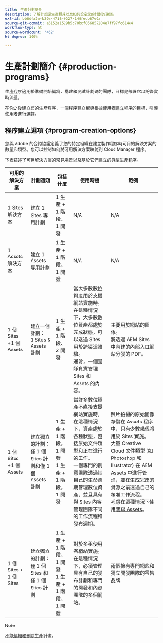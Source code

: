 ```yaml
---
title: 生產計劃簡介
description: 了解什麼是生產程序以及如何設定您的計劃的建議。
exl-id: bb8d4a5a-b26a-4718-9327-149fedb87e6a
source-git-commit: a6152a1529b5c70bcf056857204e7ff97fc614e4
workflow-type: ht
source-wordcount: '432'
ht-degree: 100%

---
```



# 生產計劃簡介 {#production-programs}

生產程序適用於準備開始編寫、構建和測試計劃碼的團隊，目標是部署它以託管實時流量。

在你之後[建立您的生產程序，](creating-production-programs.md)一個[程序建立嚮導](using-the-wizard.md)根據使用者建立程序的目標，引導使用者進行選擇。

## 程序建立選項 {#program-creation-options}

您與 Adobe 的合約協議定義了您的特定組織在建立製作程序時可用的解決方案的數量和類型。您可以控制如何將可用解決方案映射到 Cloud Manager 程序。

下表描述了可用解決方案的常見場景以及基於它們建立的典型生產程序。

| 可用的解決方案 | 計劃選項 | 包括什麼 | 使用時機 | 範例 |
|--- |--- |--- |--- |---|
| 1 Sites 解決方案 | 建立 1 Sites 專用計劃 | 1 生產 + 1 階段、1 開發 | N/A | N/A |
| 1 Assets 解決方案 | 建立 1 Assets 專用計劃 | 1 生產 + 1 階段、1 開發 | N/A | N/A |
| 1 個 Sites +1 個 Assets | 建立一個計劃：<br> 1 Sites &amp; Assets 計劃 | 1 生產 + 1 階段、2 開發 | 當大多數數位資產用於支援網站實施時。<br>在這種情況下，大多數數位資產都處於完成狀態，可以透過 Sites 用於跨渠道體驗。<br>通常，一個團隊負責管理 Sites 和 Assets 的內容。 | 主要用於網站的圖像。<br>將透過 AEM Sites 中內建的內部入口網站分發的 PDF。 |
| 1 個 Sites +1 個 Assets | 建立獨立的計劃：<br>僅 1 個 Sites 計劃和僅 1 個 Assets 計劃 | 1 生產 + 1 階段，1 開發<br>1 生產 + 1 階段，1 開發 | 當許多數位資產不直接支援網站實施時。<br>在這種情況下，資產處於各種狀態，包括原始文件類型和正在進行的工作。<br>一個專門的創意團隊透過其自己的生命週期管理數位資產，並且具有與 Sites 內容管理團隊不同的工作流程和發布週期。 | 照片拍攝的原始圖像存儲在 Assets 程序中，只有少數幾個將用於 Sites 實施。<br>大量 Creative Cloud 文件類型 (如 Photoshop 和 Illustrator) 在 AEM Assets 中進行管理，並在生成完成的資源之前透過自己的核准工作流程。<br>考慮在這種情況下使用[關聯 Assets](/help/assets/use-assets-across-connected-assets-instances.md#overview-of-connected-assets)。 |
| 1 個 Sites + 1 個 Sites | 建立獨立的計劃：<br>僅 1 個 Sites 和僅 1 個 Sites 計劃 | 1 生產 + 1 階段，1 開發<br>1 生產 + 1 階段，1 開發 | 對於多租使用者網站實施。<br>在這種情況下，必須管理具有自己的發布計劃和專門的開發和內容團隊的多個網站。 | 兩個擁有專門網站和獨立開發團隊的零售品牌 |

>[!NOTE]
>
>[不能編輯和刪除](editing-programs.md)生產計畫。

